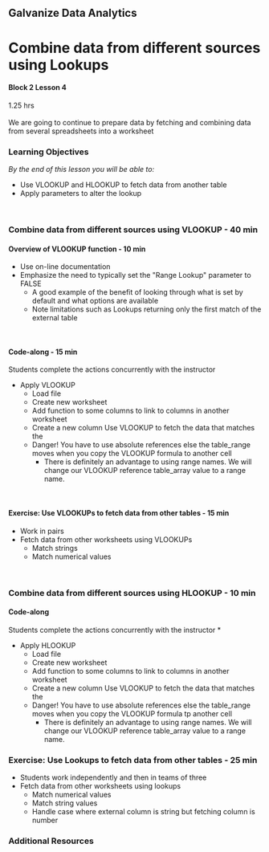 ## Galvanize Data Analytics
# Combine data from different sources using Lookups
#### Block 2 Lesson 4

1.25 hrs
<br><br>
We are going to continue to prepare data by fetching and combining data from several spreadsheets into a worksheet

### Learning Objectives
*By the end of this lesson you will be able to:*
* Use VLOOKUP and HLOOKUP to fetch data from another table
* Apply parameters to alter the lookup
<br>
 
### Combine data from different sources using VLOOKUP - 40 min
#### Overview of VLOOKUP function - 10 min
* Use on-line documentation 
* Emphasize the need to typically set the "Range Lookup" parameter to FALSE
  * A good example of the benefit of looking through what is set by default and what options are available
  * Note limitations such as Lookups returning only the first match of the external table  
<br>

#### Code-along - 15 min
Students complete the actions concurrently with the instructor
* Apply VLOOKUP
  * Load file
  * Create new worksheet
  * Add function to some columns to link to columns in another worksheet
  * Create a new column Use VLOOKUP to fetch the data that matches the
  * Danger! You have to use absolute references else the table_range moves when you copy the VLOOKUP formula to another cell
    * There is definitely an advantage to using range names.  We will change our VLOOKUP reference table_array value to a range name.
<br>

#### Exercise: Use VLOOKUPs to fetch data from other tables - 15 min
* Work in pairs
* Fetch data from other worksheets using VLOOKUPs
  * Match strings
  * Match numerical values
<br>

### Combine data from different sources using HLOOKUP - 10 min  
#### Code-along
Students complete the actions concurrently with the instructor
* 
* Apply HLOOKUP
  * Load file
  * Create new worksheet
  * Add function to some columns to link to columns in another worksheet
  * Create a new column Use VLOOKUP to fetch the data that matches the
  * Danger! You have to use absolute references else the table_range moves when you copy the VLOOKUP formula tp another cell
    * There is definitely an advantage to using range names.  We will change our VLOOKUP reference table_array value to a range name.
    
### Exercise: Use Lookups to fetch data from other tables - 25 min
* Students work independently and then in teams of three
* Fetch data from other worksheets using lookups
  * Match numerical values
  * Match string values
  * Handle case where external column is string but fetching column is number
  
### Additional Resources
